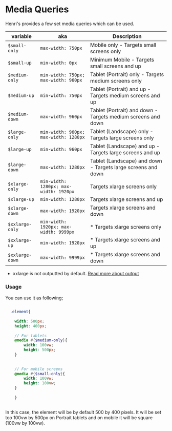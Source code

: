 # Media Queries

Henri's provides a few set media queries which can be used.

| variable        | aka                                    | Description                                                   |
| --------------- | -------------------------------------- | ------------------------------------------------------------- |
| `$small-only`   | `max-width: 750px`                     | Mobile only - Targets small screens only                      |
| `$small-up`     | `min-width: 0px`                       | Minimum Mobile - Targets small screens and up                 |
| `$medium-only`  | `min-width: 750px; max-width: 960px`   | Tablet (Portrait) only - Targets medium screens only          |
| `$medium-up`    | `min-width: 750px`                     | Tablet (Portrait) and up - Targets medium screens and up      |
| `$medium-down`  | `max-width: 960px`                     | Tablet (Portrait) and down - Targets medium screens and down  |
| `$large-only`   | `min-width: 960px; max-width: 1280px`  | Tablet (Landscape) only - Targets large screens only          |
| `$large-up`     | `min-width: 960px`                     | Tablet (Landscape) and up - Targets large screens and up      |
| `$large-down`   | `max-width: 1280px`                    | Tablet (Landscape) and down -  Targets large screens and down |
| `$xlarge-only`  | `min-width: 1280px; max-width: 1920px` | Targets xlarge screens only                                   |
| `$xlarge-up`    | `min-width: 1280px`                    | Targets xlarge screens and up                                 |
| `$xlarge-down`  | `max-width: 1920px`                    | Targets xlarge screens and down                               |
| `$xxlarge-only` | `min-width: 1920px; max-width: 9999px` | * Targets xlarge screens only                                 |
| `$xxlarge-up`   | `min-width: 1920px`                    | * Targets xlarge screens and up                               |
| `$xxlarge-down` | `max-width: 9999px`                    | * Targets xlarge screens and down                             |

* xxlarge is not outputted by default. [Read more about output](/installation/output)


### Usage

You can use it as following;

```scss

  .element{
  	
  	width: 500px; 
  	height: 400px;
  	
  	// For tablets
  	@media #{$medium-only}{
  		width: 100vw; 
  		height: 500px; 
  	}
  	
  	
  	// For mobile screens
  	@media #{$small-only}{
  		width: 100vw; 
  		height: 100vw; 
  	}
  	
	}
	
```

In this case, the element will be by default 500 by 400 pixels. It will be set too 100vw by 500px on Portrait tablets and on mobile it will be square (100vw by 100vw).